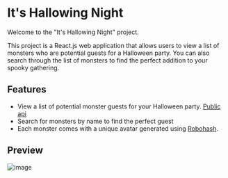 
# It's Hallowing Night

Welcome to the "It's Hallowing Night" project. 

This project is a React.js web application that allows users to view a list of monsters who are potential guests for a Halloween party. You can also search through the list of monsters to find the perfect addition to your spooky gathering. 

## Features

- View a list of potential monster guests for your Halloween party. [Public api](https://jsonplaceholder.typicode.com/users)
- Search for monsters by name to find the perfect guest
- Each monster comes with a unique avatar generated using [Robohash](https://robohash.org/).

## Preview
![image](https://github.com/IlonaZaika/monsters/assets/79915514/4ca69004-8595-4682-9043-8f8b6ecf5ef5)

